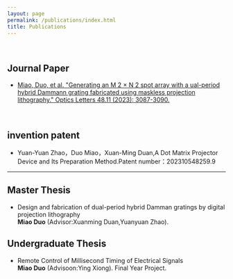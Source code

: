 ```yaml
---
layout: page
permalink: /publications/index.html
title: Publications
---
```



  <br>

## Journal Paper

- [Miao, Duo, et al. "Generating an M 2 × N 2 spot array with a ual-period hybrid Dammann grating fabricated using maskless projection lithography." Optics Letters 48.11 (2023): 3087-3090.](https://opg.optica.org/ol/abstract.cfm?uri=ol-48-11-3087)

  <br>

  
## invention  patent

- Yuan-Yuan Zhao，Duo Miao，Xuan-Ming Duan,A Dot Matrix Projector Device and Its Preparation 
Method.Patent number：202310548259.9

---

## Master Thesis

- Design and fabrication of dual-period hybrid Damman gratings by 
digital projection lithography<br>**Miao Duo** (Advisor:Xuanming Duan,Yuanyuan Zhao). 

## Undergraduate Thesis

- Remote Control of Millisecond Timing of Electrical Signals<br>**Miao Duo** (Advisoon:Ying Xiong). Final Year Project. 

  <br>
